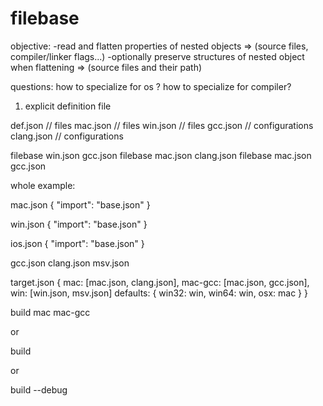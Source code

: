 # filebase

objective: 
-read and flatten properties of nested objects					 => (source files, compiler/linker flags...)
-optionally preserve structures of nested object when flattening => (source files and their path)

questions: 
how to specialize for os ?
how to specialize for compiler? 

1) explicit definition file 

def.json  // files
mac.json  // files
win.json  // files
gcc.json  // configurations
clang.json  // configurations

filebase win.json gcc.json
filebase mac.json clang.json
filebase mac.json gcc.json




whole example:

mac.json
{
	"import": "base.json"
}

win.json
{
	"import": "base.json"
}

ios.json
{
	"import": "base.json"
}

gcc.json
clang.json
msv.json

target.json
{
	mac: [mac.json, clang.json],
	mac-gcc: [mac.json, gcc.json],
	win: [win.json, msv.json]
	defaults: {
		win32: win,
		win64: win,
		osx: mac
	}
}

>>>

build mac mac-gcc

or 

build

or 

build --debug

